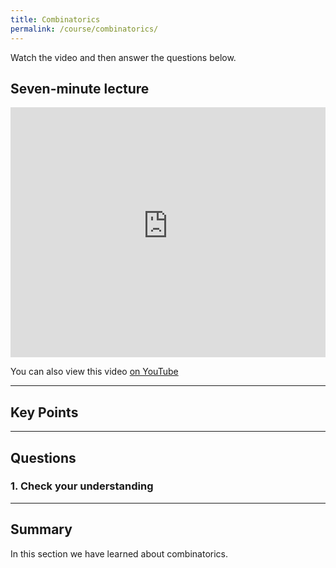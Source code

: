 ```yaml
---
title: Combinatorics
permalink: /course/combinatorics/
---
```


Watch the video and then answer the questions below.

## Seven-minute lecture

<iframe width="100%" height="400px" src="https://www.youtube-nocookie.com/embed/X_f8upZKcKc" frameborder="0" allow="accelerometer; autoplay; encrypted-media; gyroscope; picture-in-picture" allowfullscreen></iframe>

You can also view this video [on YouTube](https://youtu.be/X_f8upZKcKc)

---

## Key Points


---

## Questions

### 1. Check your understanding



---

## Summary

In this section we have learned about combinatorics.
